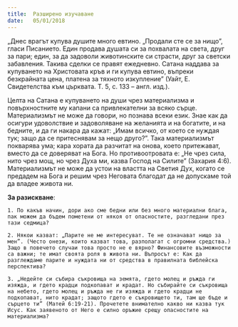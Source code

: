 ```yaml
---
title:  Разширено изучаване
date:   05/01/2018
---
```


„Днес врагът купува душите много евтино. „Продали сте се за нищо”, гласи Писанието. Един продава душата си за похвалата на света, друг за пари; един, за да задоволи животинските си страсти, друг за светски забавления. Такива сделки се правят ежедневно. Сатана наддава за купуването на Христовата кръв и ги купува евтино, въпреки безкрайната цена, платена за тяхното изкупление” (Уайт, Е. Свидетелства към църквата. Т. 5, с. 133 – англ. изд.).

Целта на Сатана е купуването на души чрез материализма и повърхностните му капани са привлекателни за всяко сърце. Материализмът не може да говори, но познава всеки език. Знае как да осигури удоволствие и задоволяване на желанията и на богатите, и на бедните, и да ги накара да кажат: „Имам всичко, от което се нуждая тук; защо да се притеснявам за нещо друго?”. Така материализмът покварява ума; кара хората да разчитат на онова, което притежават, вместо да се доверяват на Бога. Но противоотровата е: „Не чрез сила, нито чрез мощ, но чрез Духа ми, казва Господ на Силите” (Захария 4:6). Материализмът не може да устои на властта на Светия Дух, когато се предадем на Бога и решим чрез Неговата благодат да не допускаме той да владее живота ни.

**За разискване**:

`1. По какъв начин, дори ако сме бедни или без много материални блага, пак можем да бъдем пометени от някоя от опасностите, разгледани през тази седмица?`

`2. Някои казват: „Парите не ме интересуват. Те не означават нищо за мен”. (Често онези, които казват това, разполагат с огромни средства.) Защо в повечето случаи това просто не е вярно? Финансовите възможности са важни; те имат своята роля в живота ни. Въпросът е: Как да разглеждаме парите и нуждата ни от средства в правилната библейска перспектива?`

`3. „Недейте си събира съкровища на земята, гдето молец и ръжда ги изяжда, и гдето крадци подкопават и крадат. Но събирайте си съкровища на небето, гдето молец и ръжда не ги изяжда и гдето крадци не подкопават, нито крадат; защото гдето е съкровището ти, там ще бъде и сърцето ти” (Матей 6:19-21). Прочетете внимателно какво ни казва тук Исус. Как заявеното от Него е силно оръжие срещу опасностите на материализма?`